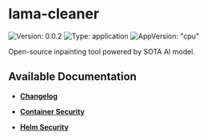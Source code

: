 # lama-cleaner

![Version: 0.0.2](https://img.shields.io/badge/Version-0.0.2-informational?style=flat-square) ![Type: application](https://img.shields.io/badge/Type-application-informational?style=flat-square) ![AppVersion: "cpu"](https://img.shields.io/badge/AppVersion-"cpu"-informational?style=flat-square)

Open-source inpainting tool powered by SOTA AI model.

## Available Documentation

- [**Changelog**](CHANGELOG)

- [**Container Security**](container-security)

- [**Helm Security**](helm-security)

